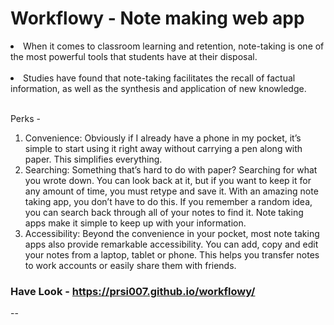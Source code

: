 # Workflowy - Note making web app

<li>When it comes to classroom learning and retention, note-taking is one of the most powerful tools that students have at their disposal.</li><br/>
<li>Studies have found that note-taking facilitates the recall of factual information, as well as the synthesis and application of new knowledge.</li><br/>

  Perks -
  1. Convenience: Obviously if I already have a phone in my pocket, it’s simple to start using it right away without carrying a pen along with paper. This simplifies everything.
  2. Searching: Something that’s hard to do with paper? Searching for what you wrote down. You can look back at it, but if you want to keep it for any amount of time, you must retype and save it. With an amazing note taking app, you don’t have to do this. If you remember a random idea, you can search back through all of your notes to find it. Note taking apps make it simple to keep up with your information.
  3. Accessibility: Beyond the convenience in your pocket, most note taking apps also provide remarkable accessibility. You can add, copy and edit your notes from a laptop, tablet or phone. This helps you transfer notes to work accounts or easily share them with friends.

### Have Look - https://prsi007.github.io/workflowy/
--
